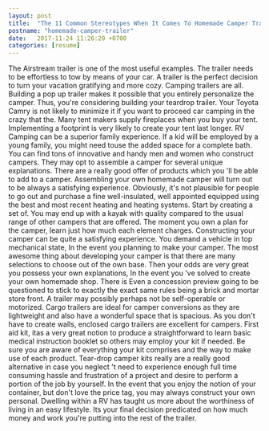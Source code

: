 ```yaml
---
layout: post
title:  "The 11 Common Stereotypes When It Comes To Homemade Camper Trailer"
postname: "homemade-camper-trailer"
date:   2017-11-24 11:26:20 +0700
categories: [resume]
---
```

The Airstream trailer is one of the most useful examples. The trailer needs to be effortless to tow by means of your car. A trailer is the perfect decision to turn your vacation gratifying and more cozy. Camping trailers are all. Building a pop up trailer makes it possible that you entirely personalize the camper. Thus, you're considering building your teardrop trailer. Your Toyota Camry is not likely to minimize it if you want to proceed car camping in the crazy that the. Many tent makers supply fireplaces when you buy your tent. Implementing a footprint is very likely to create your tent last longer. RV Camping can be a superior family experience. If a kid will be employed by a young family, you might need touse the added space for a complete bath. You can find tons of innovative and handy men and women who construct campers. They may opt to assemble a camper for several unique explanations. There are a really good offer of products which you 'll be able to add to a camper. Assembling your own homemade camper will turn out to be always a satisfying experience. Obviously, it's not plausible for people to go out and purchase a fine well-insulated, well appointed equipped using the best and most recent heating and heating systems. Start by creating a set of. You may end up with a kayak with quality compared to the usual range of other campers that are offered. The moment you own a plan for the camper, learn just how much each element charges. Constructing your camper can be quite a satisfying experience. You demand a vehicle in top mechanical state, In the event you planning to make your camper. The most awesome thing about developing your camper is that there are many selections to choose out of the own base. Then your odds are very great you possess your own explanations, In the event you 've solved to create your own homemade shop. There is Even a concession preview going to be questioned to stick to exactly the exact same rules being a brick and mortar store front. A trailer may possibly perhaps not be self-operable or motorized. Cargo trailers are ideal for camper conversions as they are lightweight and also have a wonderful space that is spacious. As you don't have to create walls, enclosed cargo trailers are excellent for campers. First aid kit, itas a very great notion to produce a straightforward to learn basic medical instruction booklet so others may employ your kit if needed. Be sure you are aware of everything your kit comprises and the way to make use of each product. Tear-drop camper kits really are a really good alternative in case you neglect 't need to experience enough full time consuming hassle and frustration of a project and desire to perform a portion of the job by yourself. In the event that you enjoy the notion of your container, but don't love the price tag, you may always construct your own personal. Dwelling within a RV has taught us more about the worthiness of living in an easy lifestyle. Its your final decision predicated on how much money and work you're putting into the rest of the trailer.
